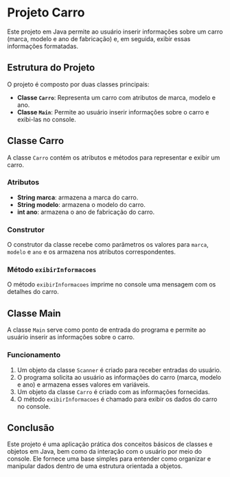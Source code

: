 <h1>Projeto Carro</h1>

<p>Este projeto em Java permite ao usuário inserir informações sobre um carro (marca, modelo e ano de fabricação) e, em seguida, exibir essas informações formatadas.</p>
   
<h2>Estrutura do Projeto</h2>

<p>O projeto é composto por duas classes principais:</p>
<ul>
  <li><strong>Classe <code>Carro</code></strong>: Representa um carro com atributos de marca, modelo e ano.</li>
  <li><strong>Classe <code>Main</code></strong>: Permite ao usuário inserir informações sobre o carro e exibi-las no console.</li>
</ul>

<h2>Classe Carro</h2>

<p>A classe <code>Carro</code> contém os atributos e métodos para representar e exibir um carro.</p>
<h3>Atributos</h3>

<ul>
  <li><strong>String marca</strong>: armazena a marca do carro.</li>
  <li><strong>String modelo</strong>: armazena o modelo do carro.</li>
  <li><strong>int ano</strong>: armazena o ano de fabricação do carro.</li>
</ul>

<h3>Construtor</h3>

<p>O construtor da classe recebe como parâmetros os valores para <code>marca</code>, <code>modelo</code> e <code>ano</code> e os armazena nos atributos correspondentes.</p>
<h3>Método <code>exibirInformacoes</code></h3>
<p>O método <code>exibirInformacoes</code> imprime no console uma mensagem com os detalhes do carro.</p>
<h2>Classe Main</h2>
<p>A classe <code>Main</code> serve como ponto de entrada do programa e permite ao usuário inserir as informações sobre o carro.</p>

<h3>Funcionamento</h3>

<ol>
  <li>Um objeto da classe <code>Scanner</code> é criado para receber entradas do usuário.</li>
  <li>O programa solicita ao usuário as informações do carro (marca, modelo e ano) e armazena esses valores em variáveis.</li>
  <li>Um objeto da classe <code>Carro</code> é criado com as informações fornecidas.</li>
  <li>O método <code>exibirInformacoes</code> é chamado para exibir os dados do carro no console.</li>
</ol>

<h2>Conclusão</h2>
<p>Este projeto é uma aplicação prática dos conceitos básicos de classes e objetos em Java, bem como da interação com o usuário por meio do console. Ele fornece uma base simples para entender como organizar e manipular dados dentro de uma estrutura orientada a objetos.</p>
